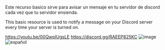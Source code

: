 Este recurso basico sirve para avisar un mensaje en tu servidor de discord cada vez que tu servidor ensienda. 

This basic resource is used to notify a message on your Discord server every time your server is turned on.

https://youtu.be/00QwplUgsLE
https://discord.gg/RAEEP825KC
![image](https://github.com/Johnson6717/jd-serveronlog/assets/97254477/6431f2c9-4920-467c-942d-dd45d078b655)
![español](https://github.com/Johnson6717/jd-serveronlog/assets/97254477/1c209dcd-afb4-439e-a2c3-e8451ec221df)
